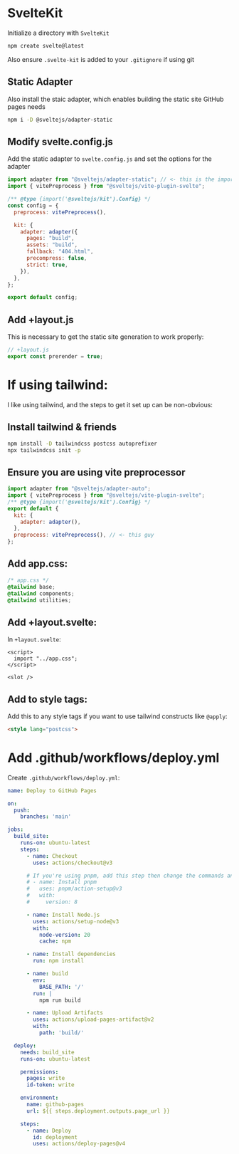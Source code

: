 # SvelteKit

Initialize a directory with `SvelteKit`

```sh
npm create svelte@latest
```

Also ensure `.svelte-kit` is added to your `.gitignore` if using git

## Static Adapter

Also install the staic adapter, which enables building the static site GitHub pages needs

```sh
npm i -D @sveltejs/adapter-static
```

## Modify svelte.config.js

Add the static adapter to `svelte.config.js` and set the options for the adapter

```js
import adapter from "@sveltejs/adapter-static"; // <- this is the important bit
import { vitePreprocess } from "@sveltejs/vite-plugin-svelte";

/** @type {import('@sveltejs/kit').Config} */
const config = {
  preprocess: vitePreprocess(),

  kit: {
    adapter: adapter({
      pages: "build",
      assets: "build",
      fallback: "404.html",
      precompress: false,
      strict: true,
    }),
  },
};

export default config;
```

## Add +layout.js

This is necessary to get the static site generation to work properly:

```js
// +layout.js
export const prerender = true;
```

# If using tailwind:

I like using tailwind, and the steps to get it set up can be non-obvious:

## Install tailwind & friends

```sh
npm install -D tailwindcss postcss autoprefixer
npx tailwindcss init -p
```

## Ensure you are using vite preprocessor

```js
import adapter from "@sveltejs/adapter-auto";
import { vitePreprocess } from "@sveltejs/vite-plugin-svelte";
/** @type {import('@sveltejs/kit').Config} */
export default {
  kit: {
    adapter: adapter(),
  },
  preprocess: vitePreprocess(), // <- this guy
};
```

## Add app.css:

```css
/* app.css */
@tailwind base;
@tailwind components;
@tailwind utilities;
```

## Add +layout.svelte:

In `+layout.svelte`:
```svelte
<script>
  import "../app.css";
</script>

<slot />
```

## Add to style tags:

Add this to any style tags if you want to use tailwind constructs like `@apply`:
```html
<style lang="postcss">
```

# Add .github/workflows/deploy.yml

Create `.github/workflows/deploy.yml`:
```yaml
name: Deploy to GitHub Pages

on:
  push:
    branches: 'main'

jobs:
  build_site:
    runs-on: ubuntu-latest
    steps:
      - name: Checkout
        uses: actions/checkout@v3

      # If you're using pnpm, add this step then change the commands and cache key below to use `pnpm`
      # - name: Install pnpm
      #   uses: pnpm/action-setup@v3
      #   with:
      #     version: 8

      - name: Install Node.js
        uses: actions/setup-node@v3
        with:
          node-version: 20
          cache: npm

      - name: Install dependencies
        run: npm install

      - name: build
        env:
          BASE_PATH: '/'
        run: |
          npm run build

      - name: Upload Artifacts
        uses: actions/upload-pages-artifact@v2
        with:
          path: 'build/'

  deploy:
    needs: build_site
    runs-on: ubuntu-latest

    permissions:
      pages: write
      id-token: write

    environment:
      name: github-pages
      url: ${{ steps.deployment.outputs.page_url }}

    steps:
      - name: Deploy
        id: deployment
        uses: actions/deploy-pages@v4
```
